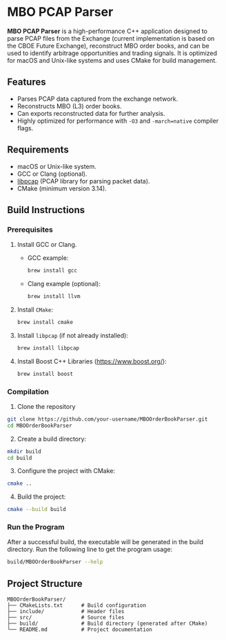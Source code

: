 # MBO PCAP Parser

**MBO PCAP Parser** is a high-performance C++ application designed to parse PCAP files from the Exchange (current implementation is based on the CBOE Future Exchange), reconstruct MBO order books, and can be used to identify arbitrage opportunities and trading signals. It is optimized for macOS and Unix-like systems and uses CMake for build management.

## Features
- Parses PCAP data captured from the exchange network.
- Reconstructs MBO (L3) order books.
- Can exports reconstructed data for further analysis.
- Highly optimized for performance with `-O3` and `-march=native` compiler flags.

## Requirements
- macOS or Unix-like system.
- GCC or Clang (optional).
- [libpcap](https://www.tcpdump.org/) (PCAP library for parsing packet data).
- CMake (minimum version 3.14).

## Build Instructions

### Prerequisites
1. Install GCC or Clang.
   - GCC example:
     ```zsh
     brew install gcc
     ```
   - Clang example (optional):
     ```zsh
     brew install llvm
     ```
    
2. Install `CMake`:
   ```zsh
   brew install cmake
   ```

3. Install `libpcap` (if not already installed):
   ```zsh
   brew install libpcap
   ```
4. Install Boost C++ Libraries (https://www.boost.org/):
   ```zsh
   brew install boost
   ```

### Compilation
1. Clone the repository
  ```zsh
  git clone https://github.com/your-username/MBOOrderBookParser.git
  cd MBOOrderBookParser
  ```
2. Create a build directory:
  ```zsh
  mkdir build
  cd build
  ```
3. Configure the project with CMake:
  ```zsh
  cmake ..
  ```
4. Build the project:
  ```zsh
  cmake --build build
  ```

### Run the Program
After a successful build, the executable will be generated in the build directory. Run the following line to get the program usage:
  ```zsh
  build/MBOOrderBookParser --help
  ```

## Project Structure
```
MBOOrderBookParser/
├── CMakeLists.txt      # Build configuration
├── include/            # Header files
├── src/                # Source files
├── build/              # Build directory (generated after CMake)
└── README.md           # Project documentation
```
   

